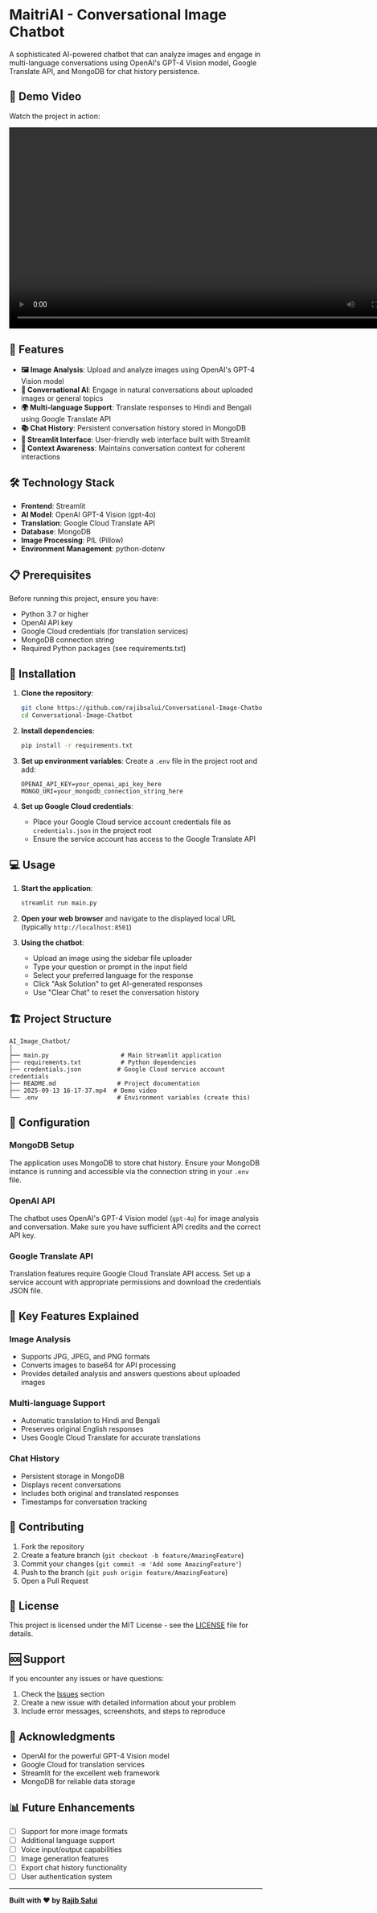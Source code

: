 # MaitriAI - Conversational Image Chatbot

A sophisticated AI-powered chatbot that can analyze images and engage in multi-language conversations using OpenAI's GPT-4 Vision model, Google Translate API, and MongoDB for chat history persistence.

## 🎥 Demo Video

Watch the project in action:

<!-- Alternative HTML5 video player if the above doesn't work -->
<video width="800" controls>
  <source src="./2025-09-13 16-17-37.mp4" type="video/mp4">
  Your browser does not support the video tag.
</video>

## 🌟 Features

- **🖼️ Image Analysis**: Upload and analyze images using OpenAI's GPT-4 Vision model
- **💬 Conversational AI**: Engage in natural conversations about uploaded images or general topics
- **🌍 Multi-language Support**: Translate responses to Hindi and Bengali using Google Translate API
- **📚 Chat History**: Persistent conversation history stored in MongoDB
- **🎨 Streamlit Interface**: User-friendly web interface built with Streamlit
- **🔄 Context Awareness**: Maintains conversation context for coherent interactions

## 🛠️ Technology Stack

- **Frontend**: Streamlit
- **AI Model**: OpenAI GPT-4 Vision (gpt-4o)
- **Translation**: Google Cloud Translate API
- **Database**: MongoDB
- **Image Processing**: PIL (Pillow)
- **Environment Management**: python-dotenv

## 📋 Prerequisites

Before running this project, ensure you have:

- Python 3.7 or higher
- OpenAI API key
- Google Cloud credentials (for translation services)
- MongoDB connection string
- Required Python packages (see requirements.txt)

## 🚀 Installation

1. **Clone the repository**:
   ```bash
   git clone https://github.com/rajibsalui/Conversational-Image-Chatbot.git
   cd Conversational-Image-Chatbot
   ```

2. **Install dependencies**:
   ```bash
   pip install -r requirements.txt
   ```

3. **Set up environment variables**:
   Create a `.env` file in the project root and add:
   ```env
   OPENAI_API_KEY=your_openai_api_key_here
   MONGO_URI=your_mongodb_connection_string_here
   ```

4. **Set up Google Cloud credentials**:
   - Place your Google Cloud service account credentials file as `credentials.json` in the project root
   - Ensure the service account has access to the Google Translate API

## 💻 Usage

1. **Start the application**:
   ```bash
   streamlit run main.py
   ```

2. **Open your web browser** and navigate to the displayed local URL (typically `http://localhost:8501`)

3. **Using the chatbot**:
   - Upload an image using the sidebar file uploader
   - Type your question or prompt in the input field
   - Select your preferred language for the response
   - Click "Ask Solution" to get AI-generated responses
   - Use "Clear Chat" to reset the conversation history

## 🏗️ Project Structure

```
AI_Image_Chatbot/
│
├── main.py                    # Main Streamlit application
├── requirements.txt           # Python dependencies
├── credentials.json          # Google Cloud service account credentials
├── README.md                 # Project documentation
├── 2025-09-13 16-17-37.mp4  # Demo video
└── .env                      # Environment variables (create this)
```

## 🔧 Configuration

### MongoDB Setup
The application uses MongoDB to store chat history. Ensure your MongoDB instance is running and accessible via the connection string in your `.env` file.

### OpenAI API
The chatbot uses OpenAI's GPT-4 Vision model (`gpt-4o`) for image analysis and conversation. Make sure you have sufficient API credits and the correct API key.

### Google Translate API
Translation features require Google Cloud Translate API access. Set up a service account with appropriate permissions and download the credentials JSON file.

## 🎯 Key Features Explained

### Image Analysis
- Supports JPG, JPEG, and PNG formats
- Converts images to base64 for API processing
- Provides detailed analysis and answers questions about uploaded images

### Multi-language Support
- Automatic translation to Hindi and Bengali
- Preserves original English responses
- Uses Google Cloud Translate for accurate translations

### Chat History
- Persistent storage in MongoDB
- Displays recent conversations
- Includes both original and translated responses
- Timestamps for conversation tracking

## 🤝 Contributing

1. Fork the repository
2. Create a feature branch (`git checkout -b feature/AmazingFeature`)
3. Commit your changes (`git commit -m 'Add some AmazingFeature'`)
4. Push to the branch (`git push origin feature/AmazingFeature`)
5. Open a Pull Request

## 📝 License

This project is licensed under the MIT License - see the [LICENSE](LICENSE) file for details.

## 🆘 Support

If you encounter any issues or have questions:

1. Check the [Issues](https://github.com/rajibsalui/Conversational-Image-Chatbot/issues) section
2. Create a new issue with detailed information about your problem
3. Include error messages, screenshots, and steps to reproduce

## 🙏 Acknowledgments

- OpenAI for the powerful GPT-4 Vision model
- Google Cloud for translation services
- Streamlit for the excellent web framework
- MongoDB for reliable data storage

## 📊 Future Enhancements

- [ ] Support for more image formats
- [ ] Additional language support
- [ ] Voice input/output capabilities
- [ ] Image generation features
- [ ] Export chat history functionality
- [ ] User authentication system

---

**Built with ❤️ by [Rajib Salui](https://github.com/rajibsalui)**
